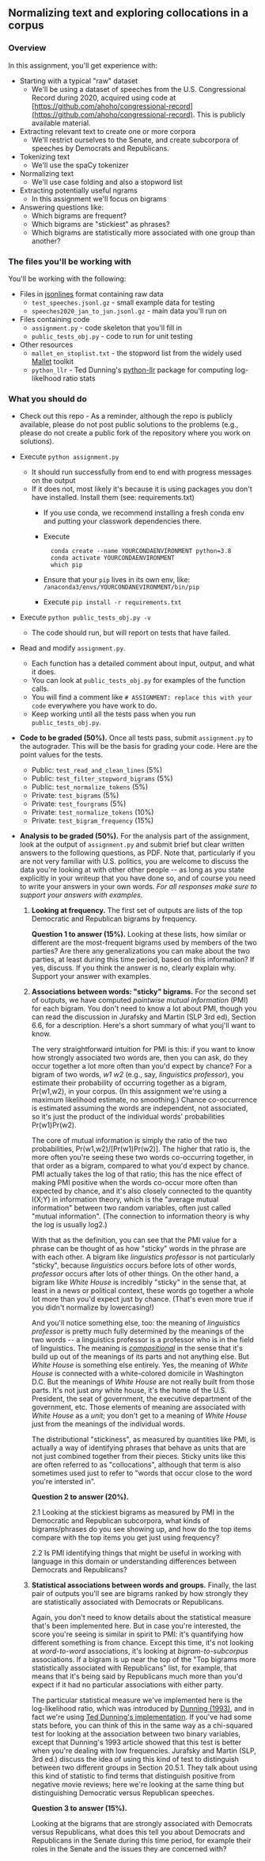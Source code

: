 
## Normalizing text and exploring collocations in a corpus

### Overview
In this assignment, you'll get experience with:

- Starting with a typical "raw" dataset 
	- We'll be using a dataset of speeches from the U.S. Congressional Record during 2020, acquired using code at [https://github.com/ahoho/congressional-record](https://github.com/ahoho/congressional-record).  This is publicly available material.
- Extracting relevant text to create one or more corpora
	- We'll restrict ourselves to the Senate, and create subcorpora of speeches by Democrats and Republicans.
- Tokenizing text
	- We'll use the spaCy tokenizer
- Normalizing text
	- We'll use case folding and also a stopword list
- Extracting potentially useful ngrams
	- In this assignment we'll focus on bigrams
- Answering questions like:
	- Which bigrams are frequent?
	- Which bigrams are "stickiest" as phrases?
	- Which bigrams are statistically more associated with one group than another?

### The files you'll be working with  
You'll be working with the following:

- Files in [jsonlines](https://jsonlines.org/) format containing raw data
	- `test_speeches.jsonl.gz` - small example data for testing
	- `speeches2020_jan_to_jun.jsonl.gz` - main data you'll run on
- Files containing code
	- `assignment.py` - code skeleton that you'll fill in
	- `public_tests_obj.py` - code to run for unit testing
- Other resources
	- `mallet_en_stoplist.txt` - the stopword list from the widely used [Mallet](http://mallet.cs.umass.edu/) toolkit
	- `python_llr` - Ted Dunning's [python-llr](https://github.com/tdunning/python-llr) package for computing log-likelhood ratio stats

### What you should do

- Check out this repo
        - As a reminder, although the repo is publicly available, please do not post public solutions to the problems (e.g., please do not create a public fork of the repository where you work on solutions).

- Execute `python assignment.py`
	- It should run successfully from end to end with progress messages on the output
	- If it does not, most likely it's because it is using packages you don't have installed. Install them (see: requirements.txt)
		- If you use conda, we recommend installing a fresh conda env and putting your classwork dependencies there.
		- Execute 

				conda create --name YOURCONDAENVIRONMENT python=3.8
				conda activate YOURCONDAENVIRONMENT
				which pip
				
		- Ensure that your `pip` lives in its own env, like: `/anaconda3/envs/YOURCONDANEVIRONMENT/bin/pip`
		- Execute `pip install -r requirements.txt`

- Execute `python public_tests_obj.py -v`
	- The code should run, but will report on tests that have failed.

- Read and modify `assignment.py`.  
	- Each function has a detailed comment about input, output, and what it does.
	- You can look at `public_tests_obj.py` for examples of the function calls.
	- You will find a comment like `# ASSIGNMENT: replace this with your code` everywhere you have work to do.
	- Keep working until all the tests pass when you run `public_tests_obj.py`.

- **Code to be graded (50%).** Once all tests pass, submit `assignment.py` to the autograder. This will be the basis for grading your code.  Here are the point values for the tests.
    - Public: `test_read_and_clean_lines` (5%)
    - Public: `test_filter_stopword_bigrams` (5%)
    - Public: `test_normalize_tokens` (5%)
    - Private: `test_bigrams` (5%)
    - Private: `test_fourgrams` (5%)
    - Private: `test_normalize_tokens` (10%)
    - Private: `test_bigram_frequency` (15%)

- **Analysis to be graded (50%).** For the analysis part of the assignment, look at the output of `assignment.py` and submit brief but clear written answers to the following questions, as PDF.  Note that, particularly if you are not very familiar with U.S. politics, you are welcome to discuss the data you're looking at with other other people -- as long as you state explicitly in your writeup that you have done so, and of course you need to write your answers in your own words. *For all responses make sure to support your answers with examples.*


	1. **Looking at frequency.** The first set of outputs are lists of the top Democratic and Republican bigrams by frequency. 

		**Question 1 to answer (15%).**  Looking at these lists, how similar or different are the most-frequent bigrams used by members of the two parties?  Are there any generalizations you can make about the two parties, at least during this time period, based on this information? If yes, discuss. If you think the answer is no, clearly explain why. Support your answer with examples.

	
	2. **Associations between words: "sticky" bigrams.** For the second set of outputs, we have computed *pointwise mutual information* (PMI) for each bigram. You don't need to know a lot about PMI, though you can read the discussion in Jurafsky and Martin  (SLP 3rd ed), Section 6.6, for a description. Here's a short summary of what youj'll want to know.

		The very straightforward intuition for PMI is this: if you want to know how strongly associated two words are, then you can ask, do they occur together a lot  more often than you'd expect by chance? For a bigram of two words, *w1 w2* (e.g., say, *linguistics professor*), you estimate their probability of occurring together as a bigram, Pr(w1,w2), in your corpus. (In this assignment we're using a maximum likelihood estimate, no smoothing.) Chance co-occurrence is estimated assuming the words are independent, not associated, so it's just the product of the individual words' probabilities Pr(w1)Pr(w2).  
		
		The core of mutual information is simply the ratio of the two probabilities, Pr(w1,w2)/[Pr(w1)Pr(w2)].  The higher that ratio is, the more often you're seeing these two words co-occurring together, in that order as a bigram, compared to what you'd expect by chance. PMI actually takes the log of that ratio; this has the nice effect of making PMI positive when the words co-occur more often than expected by chance, and it's also closely connected to the quantity I(X;Y) in information theory, which is the "average mutual information" between two random variables, often just called "mutual information". (The connection to information theory is why the log is usually log2.)

		With that as the definition, you can see that the PMI value for a phrase can be thought of as how "sticky" words in the phrase are with each other. A bigram like *linguistics professor* is not particularly "sticky", because *linguistics* occurs before lots of other words, *professor* occurs after lots of other things. On the other hand, a bigram like *White House* is incredibly "sticky" in the sense that, at least in a news or political context, these words go together a whole lot more than you'd expect just by chance. (That's even more true if you didn't normalize by lowercasing!) 
		
		And you'll notice something else, too: the meaning of *linguistics professor* is pretty much fully determined by the meanings of the two words -- a linguistics professor is a professor who is in the field of linguistics.  The meaning is [*compositional*](https://iep.utm.edu/composit/) in the sense that it's build up out of the meanings of its parts and not anything else. But *White House* is something else entirely. Yes, the meaning of *White House* is connected with a white-colored domicile in Washington D.C. But the meanings of *White House* are not really built from those parts. It's not just *any* white house, it's the home of the U.S. President, the seat of government, the executive department of the government, etc. Those elements of meaning are associated with *White House* as a *unit*; you don't get to a meaning of *White House* just from the meanings of the individual words. 
		
		The distributional "stickiness", as measured by quantities like PMI, is actually a way of identifying phrases that behave as units that are not just combined together from their pieces. Sticky units like this are often referred to as "collocations", although that term is also sometimes used just to refer to "words that occur close to the word you're intersted in".
		
		**Question 2 to answer (20%).**  
		
		2.1 Looking at the stickiest bigrams as measured by PMI in the Democratic and Republican subcorpora, what kinds of bigrams/phrases do you see showing up, and how do the top items compare with the top items you get just using frequency?  
		
		2.2 Is PMI identifying things that might be useful in working with language in this domain or understanding differences between Democrats and Republicans?  
		
	3. **Statistical associations between words and groups.**  Finally, the last pair of outputs you'll see are bigrams ranked by how strongly they are statistically associated with Democrats or Republicans.  

		Again, you don't need to know details about the statistical measure that's been implemented here. But in case you're interested, the score you're seeing is similar in spirit to PMI: it's quantifying how different something is from chance.  Except this time, it's not looking at *word-to-word* associations, it's looking at *bigram-to-subcorpus* associations. If a bigram is up near the top of the "Top bigrams more statistically associated with Republicans" list, for example, that means that it's being said by Republicans much more than you'd expect if it had no particular associations with either party. 
		
		The particular statistical measure we've implemented here is the log-likelihood ratio, which was introduced by [Dunning (1993)](https://www.aclweb.org/anthology/J93-1003/), and in fact we're using [Ted Dunning's implementation](https://github.com/tdunning/python-llr). If you've had some stats before, you can think of this in the same way as a chi-squared test for looking at the association between two binary variables, except that Dunning's 1993 article showed that this test is better when you're dealing with low frequencies.  Jurafsky and Martin (SLP, 3rd ed.) discuss the idea of using this kind of test to distinguish between two different groups in Section 20.5.1. They talk about using this kind of statistic to find terms that distinguish positive from negative movie reviews; here we're looking at the same thing but distinguishing Democratic versus Republican speeches.

		**Question 3 to answer (15%).**

		Looking at the bigrams that are strongly associated with Democrats versus Republicans, what does this tell you about Democrats and Republicans in the Senate during this time period, for example their roles in the Senate and the issues they are concerned with?

